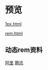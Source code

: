 # 预览
[1px.html](https://gl09025.github.io/demos/34-rem/1px.html)

[rem.html](https://gl09025.github.io/demos/34-rem/rem.html)


## 动态rem资料
[阿里](http://www.aliued.com/?p=3166)
[腾讯](http://www.alloyteam.com/2016/03/mobile-web-adaptation-tool-rem/)
